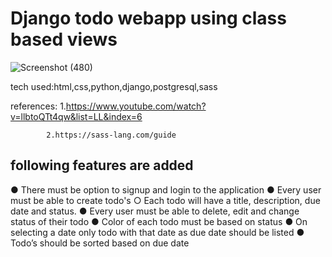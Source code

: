 # Django todo webapp using class based views

![Screenshot (480)](https://user-images.githubusercontent.com/100059356/177158690-29734f0c-8546-44d8-b6b4-814338594334.png)

tech used:html,css,python,django,postgresql,sass

references: 1.https://www.youtube.com/watch?v=llbtoQTt4qw&list=LL&index=6
            
            2.https://sass-lang.com/guide

## following features are added

● There must be option to signup and login to the application
● Every user must be able to create todo's
○ Each todo will have a title, description, due date and status.
● Every user must be able to delete, edit and change status of their todo
● Color of each todo must be based on status
● On selecting a date only todo with that date as due date should be listed
● Todo’s should be sorted based on due date
